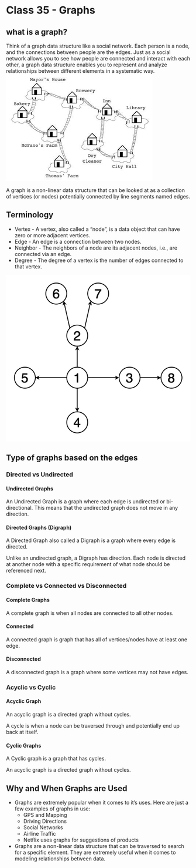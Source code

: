 # Class 35 - Graphs

## what is a graph?

Think of a graph data structure like a social network. Each person is a node, and the connections between people are the edges. Just as a social network allows you to see how people are connected and interact with each other, a graph data structure enables you to represent and analyze relationships between different elements in a systematic way.
![graph](./assets/img/graph_analogy.jpg)

A graph is a non-linear data structure that can be looked at as a collection of vertices (or nodes) potentially connected by line segments named edges.

## Terminology

- Vertex - A vertex, also called a “node”, is a data object that can have zero or more adjacent vertices.
- Edge - An edge is a connection between two nodes.
- Neighbor - The neighbors of a node are its adjacent nodes, i.e., are connected via an edge.
- Degree - The degree of a vertex is the number of edges connected to that vertex.

![graph](./assets/img/graph.gif)

## Type of graphs based on the edges

### Directed vs Undirected

#### Undirected Graphs

An Undirected Graph is a graph where each edge is undirected or bi-directional. This means that the undirected graph does not move in any direction.

#### Directed Graphs (Digraph)

A Directed Graph also called a Digraph is a graph where every edge is directed.

Unlike an undirected graph, a Digraph has direction. Each node is directed at another node with a specific requirement of what node should be referenced next.

### Complete vs Connected vs Disconnected

#### Complete Graphs

A complete graph is when all nodes are connected to all other nodes.

#### Connected

A connected graph is graph that has all of vertices/nodes have at least one edge.

#### Disconnected

A disconnected graph is a graph where some vertices may not have edges.

### Acyclic vs Cyclic

#### Acyclic Graph

An acyclic graph is a directed graph without cycles.

A cycle is when a node can be traversed through and potentially end up back at itself.

#### Cyclic Graphs

A Cyclic graph is a graph that has cycles.

An acyclic graph is a directed graph without cycles.

## Why and When Graphs are Used

- Graphs are extremely popular when it comes to it’s uses. Here are just a few examples of graphs in use:
  - GPS and Mapping
  - Driving Directions
  - Social Networks
  - Airline Traffic
  - Netflix uses graphs for suggestions of products
- Graphs are a non-linear data structure that can be traversed to search for a specific element.
They are extremely useful when it comes to modeling relationships between data.
